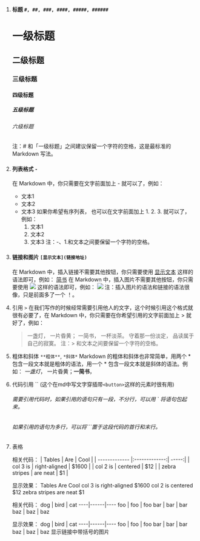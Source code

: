 1. #### 标题 `#, ##, ###, ####, #####, ######`
    # 一级标题
    ## 二级标题
    ### 三级标题
    #### 四级标题
    ##### 五级标题
    ###### 六级标题
    注：# 和「一级标题」之间建议保留一个字符的空格，这是最标准的 Markdown 写法。


2. #### 列表格式 `-`
    在 Markdown 中，你只需要在文字前面加上 - 就可以了，例如：
    - 文本1
    - 文本2
    - 文本3
   如果你希望有序列表，
   也可以在文字前面加上 1. 2. 3. 就可以了，例如：
        1. 文本1
        2. 文本2
        3. 文本3
    注：-、1.和文本之间要保留一个字符的空格。


3. #### 链接和图片 `[显示文本](链接地址)`
    在 Markdown 中，插入链接不需要其他按钮，你只需要使用 [显示文本](链接地址) 这样的语法即可，例如：
    [简书](http://www.jianshu.com)
    在 Markdown 中，插入图片不需要其他按钮，你只需要使用 ![](图片链接地址) 这样的语法即可，例如：
    ![](http://ww4.sinaimg.cn/bmiddle/aa397b7fjw1dzplsgpdw5j.jpg)
    注：插入图片的语法和链接的语法很像，只是前面多了一个 ！。


4. 引用 `>`
    在我们写作的时候经常需要引用他人的文字，这个时候引用这个格式就很有必要了，在 Markdown 中，你只需要在你希望引用的文字前面加上 > 就好了，例如：
    > 一盏灯， 一片昏黄； 一简书， 一杯淡茶。 守着那一份淡定， 品读属于自己的寂寞。
    注：> 和文本之间要保留一个字符的空格。


5. 粗体和斜体 `**粗体**`, `*斜体*`
    Markdown 的粗体和斜体也非常简单，用两个 * 包含一段文本就是粗体的语法，用一个 * 包含一段文本就是斜体的语法。例如：
     *一盏灯*， 一片昏黄；**一简书**，

6. 代码引用 `` (这个在md中写文字穿插带`<button>`这样的元素时很有用)
    ###### 需要引用代码时，如果引用的语句只有一段，不分行，可以用 ` 将语句包起来。
    ###### 如果引用的语句为多行，可以将```置于这段代码的首行和末行。

7. 表格

    相关代码：
        | Tables        | Are           | Cool  |
        | ------------- |:-------------:| -----:|
        | col 3 is      | right-aligned | $1600 |
        | col 2 is      | centered      |   $12 |
        | zebra stripes | are neat      |    $1 |
    
    显示效果：
        Tables 	Are 	Cool
        col 3 is 	right-aligned 	$1600
        col 2 is 	centered 	$12
        zebra stripes 	are neat 	$1


    相关代码：
        dog | bird | cat
        ----|------|----
        foo | foo  | foo
        bar | bar  | bar
        baz | baz  | baz
        
    显示效果：
        dog | bird | cat
        ----|------|----
        foo | foo | foo
        bar | bar | bar
        baz | baz | baz
        显示链接中带括号的图片
